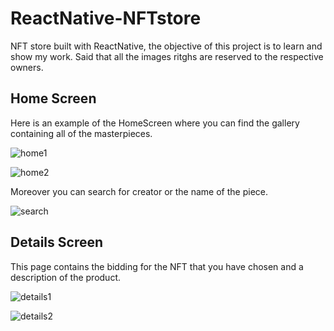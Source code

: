 # ReactNative-NFTstore

NFT store built with ReactNative, the objective of this project is to learn and show my work. Said that all the images ritghs are reserved to the respective owners.

## Home Screen 

 Here is an example of the HomeScreen where you can find the gallery containing all of the masterpieces.

![home1](https://user-images.githubusercontent.com/90061974/175640290-e3bddfec-e990-4133-aa6e-953901c2116f.jpeg)


![home2](https://user-images.githubusercontent.com/90061974/175640428-da5fe0b2-176e-4727-bc13-0fb2d4611581.jpeg)

Moreover you can search for creator or the name of the piece. 

![search](https://user-images.githubusercontent.com/90061974/175643613-0d80957f-9eea-41d5-8b7b-eaa34915e4d9.jpeg)

## Details Screen 

This page contains the bidding for the NFT that you have chosen and a description of the product.

![details1](https://user-images.githubusercontent.com/90061974/175644601-05dead7f-8528-4f8a-96c4-448ea0b21955.jpeg)


![details2](https://user-images.githubusercontent.com/90061974/175644622-4a8e612b-500e-4ca0-b6d3-17b01fbceef0.jpeg)
